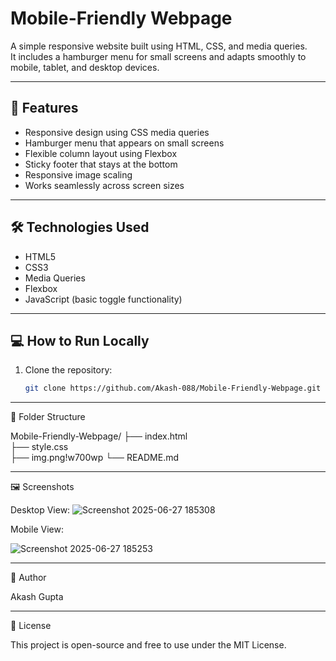 # Mobile-Friendly Webpage

A simple responsive website built using HTML, CSS, and media queries.  
It includes a hamburger menu for small screens and adapts smoothly to mobile, tablet, and desktop devices.

---

## 📱 Features

- Responsive design using CSS media queries
- Hamburger menu that appears on small screens
- Flexible column layout using Flexbox
- Sticky footer that stays at the bottom
- Responsive image scaling
- Works seamlessly across screen sizes

---

## 🛠 Technologies Used

- HTML5
- CSS3
- Media Queries
- Flexbox
- JavaScript (basic toggle functionality)

---

## 💻 How to Run Locally

1. Clone the repository:

   ```bash
   git clone https://github.com/Akash-088/Mobile-Friendly-Webpage.git
   ```
---

📁 Folder Structure

Mobile-Friendly-Webpage/
├── index.html      
├── style.css     
├── img.png!w700wp
└── README.md       

---

🖼 Screenshots

Desktop View:
![Screenshot 2025-06-27 185308](https://github.com/user-attachments/assets/b65664d6-8d0e-4068-9964-68f08557d198)

Mobile View:

![Screenshot 2025-06-27 185253](https://github.com/user-attachments/assets/0c9c2a68-9a3e-449d-98d0-e78ddb8ddc97)

---

🧠 Author

Akash Gupta

---

📜 License

This project is open-source and free to use under the MIT License.

